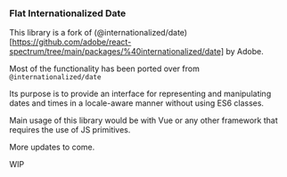 ### Flat Internationalized Date

This library is a fork of (@internationalized/date)[https://github.com/adobe/react-spectrum/tree/main/packages/%40internationalized/date] by Adobe.

Most of the functionality has been ported over from `@internationalized/date`

Its purpose is to provide an interface for representing and manipulating dates and times in a locale-aware manner without using ES6 classes.

Main usage of this library would be with Vue or any other framework that requires the use of JS primitives.

More updates to come.

WIP